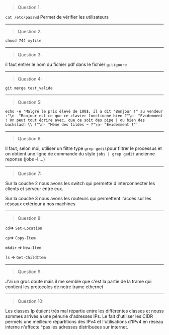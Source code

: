 > Question 1:

`cat /etc/passwd` Permet de vérifier les utilisateurs

---
> Question 2:

`chmod 744 myfile`

---
> Question 3:

il faut entrer le nom du fichier pdf dans le fichier `gitignore`

---
> Question 4:

`git merge test_valide` 

---
> Question 5:

`echo -e 'Malgré le prix élevé de 100$, il a dit "Bonjour !" au vendeur :"\n- "Bonjour est-ce que ce clavier fonctionne bien ?"\n- "Evidemment ! On peut tout écrire avec, que ce soit des pipe | ou bien des backslash \\ !"\n- "Même des tildes ~ ?"\n- "Evidemment !"'`

---
> Question 6:

Il faut, selon moi, utiliser un filtre type `grep gedit`pour filtrer le processus et on obtient une ligne de commande du style `jobs | grep gedit` ancienne reponse (jobs -l....)

---
> Question 7:

Sur la couche 2 nous avons les switch qui permette d'interconnecter les clients et serveur entre eux.

Sur la couche 3 nous avons les routeurs qui permettent l'accés sur les réseaux extérieur à nos machines

---
> Question 8:

`cd`=> `Set-Location`

`cp`=> `Copy-Item`

`mkdir` => `New-Item`

`ls` => `Get-ChildItem`

---
> Question 9:

J'ai un gros doute mais il me semble que c'est la partie de la trame qui contient les protocoles de notre trame ethernet

---
> Question 10:

Les classes Ip étaient trés mal répartie entre les différentes classes et nouss sommes arrivés a une pénurie d'adresses IPs. Le fait d'utiliser les CIDR permets une meilleure répartitions des IPv4 et l'utilisations d'IPv4 en réseau interne n'affecte ^pas les adresses distribuées sur internet.
